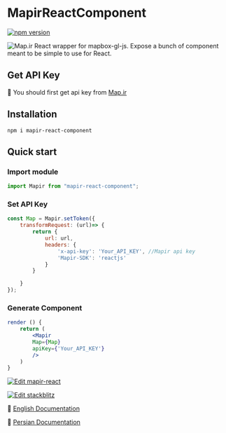 # MapirReactComponent
[![npm version](https://badge.fury.io/js/mapir-react-component.svg)](https://www.npmjs.com/package/mapir-react-component)

![Map.ir](https://map.ir/css/images/mapir-logo.png) React wrapper for mapbox-gl-js. Expose a bunch of component meant to be simple to use for React.

## Get API Key
🔑 You should first get api key from [Map.ir](https://corp.map.ir/registration/)

## Installation

```
npm i mapir-react-component
```

## Quick start 

### Import module
```jsx
import Mapir from "mapir-react-component";
```
### Set API Key
```jsx
const Map = Mapir.setToken({
	transformRequest: (url)=> {
		return {
			url: url,
			headers: { 
				'x-api-key': 'Your_API_KEY', //Mapir api key
				'Mapir-SDK': 'reactjs'
			}
		}

	}
});
```
### Generate Component
```jsx
render () {
	return (
		<Mapir 
		Map={Map}
		apiKey={'Your_API_KEY'}
		/>
	)
}
```
[![Edit mapir-react](https://codesandbox.io/static/img/play-codesandbox.svg)](https://codesandbox.io/s/objective-ganguly-st4od?fontsize=14)

[![Edit stackblitz](./assets/stackblitz.png)](https://react-fgwfsq.stackblitz.io)

📖 [English Documentation](https://github.com/map-ir/mapir-react-component/wiki/Documentation)

📖 [Persian Documentation](https://support.map.ir/developers/components/reactjs/)
